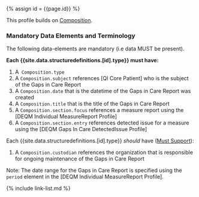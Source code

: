 
{% assign id = {{page.id}} %}

This profile builds on [Composition](https://www.hl7.org/fhir/composition.html).

### Mandatory Data Elements and Terminology

The following data-elements are mandatory (i.e data MUST be present).

**Each {{site.data.structuredefinitions.[id].type}} must have:**

1. A` Composition.type`
1. A `Composition.subject` references [QI Core Patient] who is the subject of the Gaps in Care Report
1. A `Composition.date` that is the datetime of the Gaps in Care Report was created
1. A `Composition.title` that is the title of the Gaps in Care Report
1. A `Composition.section.focus` references a measure report using the [DEQM Individual MeasureReport Profile]
1. A `Composition.section.entry` references detected issue for a measure using the [DEQM Gaps In Care DetectedIssue Profile]

Each {{site.data.structuredefinitions.[id].type}} *should* have ([Must Support](guidance.html#must-support)):

1. A `Composition.custodian` references the organization that is responsible for ongoing maintenance of the Gaps in Care Report

Note:  The date range for the Gaps in Care Report is specified using the `period` element in the [DEQM Individual MeasureReport Profile].

<!-- ### Examples-->

<!--{% include list-simple-organizations.xhtml %} -->

{% include link-list.md %}
